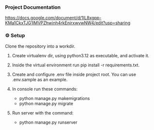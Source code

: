 ### Project Documentation
https://docs.google.com/document/d/1IL8xgpp-KMa1CkxTJG1lMVPZhwinh4rkEnirxwvwNW4/edit?usp=sharing

### ⚙️ Setup

Clone the repository into a workdir.

1. Create virtualenv dir, using python3.12 as executable, and activate it.

2. Inside the virtual environment run pip install -r requirements.txt.

3. Create and configure .env file inside project root. You can use .env.sample as an example.

4. In console run these commands:
   - python manage.py makemigrations
   - python manage.py migrate

5. Run server with the command:
   - python manage.py runserver

